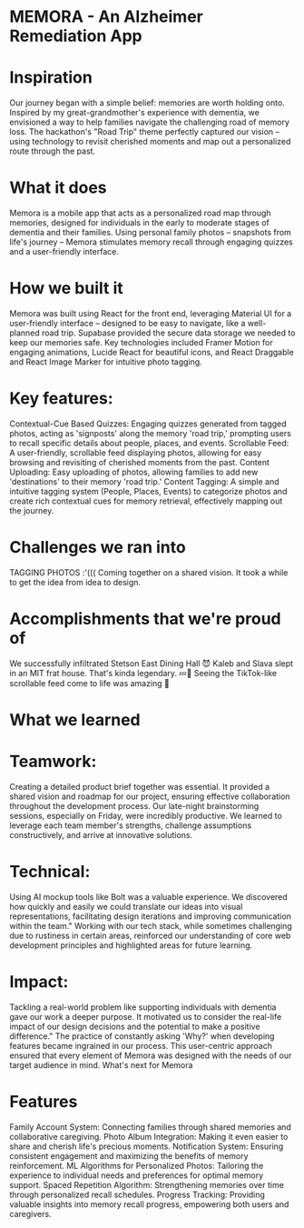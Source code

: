 # MEMORA - An Alzheimer Remediation App
# Inspiration
Our journey began with a simple belief: memories are worth holding onto. Inspired by my great-grandmother's experience with dementia, we envisioned a way to help families navigate the challenging road of memory loss. The hackathon's "Road Trip" theme perfectly captured our vision – using technology to revisit cherished moments and map out a personalized route through the past.

# What it does
Memora is a mobile app that acts as a personalized road map through memories, designed for individuals in the early to moderate stages of dementia and their families. Using personal family photos – snapshots from life's journey – Memora stimulates memory recall through engaging quizzes and a user-friendly interface.

# How we built it
Memora was built using React for the front end, leveraging Material UI for a user-friendly interface – designed to be easy to navigate, like a well-planned road trip. Supabase provided the secure data storage we needed to keep our memories safe. Key technologies included Framer Motion for engaging animations, Lucide React for beautiful icons, and React Draggable and React Image Marker for intuitive photo tagging.

# Key features:
Contextual-Cue Based Quizzes: Engaging quizzes generated from tagged photos, acting as 'signposts' along the memory 'road trip,' prompting users to recall specific details about people, places, and events.
Scrollable Feed: A user-friendly, scrollable feed displaying photos, allowing for easy browsing and revisiting of cherished moments from the past.
Content Uploading: Easy uploading of photos, allowing families to add new 'destinations' to their memory 'road trip.'
Content Tagging: A simple and intuitive tagging system (People, Places, Events) to categorize photos and create rich contextual cues for memory retrieval, effectively mapping out the journey.
# Challenges we ran into
TAGGING PHOTOS :'(((
Coming together on a shared vision. It took a while to get the idea from idea to design.
# Accomplishments that we're proud of
We successfully infiltrated Stetson East Dining Hall 😈
Kaleb and Slava slept in an MIT frat house. That's kinda legendary. 💤🛌
Seeing the TikTok-like scrollable feed come to life was amazing 📱
# What we learned
# Teamwork:
Creating a detailed product brief together was essential. It provided a shared vision and roadmap for our project, ensuring effective collaboration throughout the development process.
Our late-night brainstorming sessions, especially on Friday, were incredibly productive. We learned to leverage each team member's strengths, challenge assumptions constructively, and arrive at innovative solutions.
# Technical:
Using AI mockup tools like Bolt was a valuable experience. We discovered how quickly and easily we could translate our ideas into visual representations, facilitating design iterations and improving communication within the team."
Working with our tech stack, while sometimes challenging due to rustiness in certain areas, reinforced our understanding of core web development principles and highlighted areas for future learning.
# Impact:
Tackling a real-world problem like supporting individuals with dementia gave our work a deeper purpose. It motivated us to consider the real-life impact of our design decisions and the potential to make a positive difference."
The practice of constantly asking 'Why?' when developing features became ingrained in our process. This user-centric approach ensured that every element of Memora was designed with the needs of our target audience in mind.
What's next for Memora
# Features
Family Account System: Connecting families through shared memories and collaborative caregiving. Photo Album Integration: Making it even easier to share and cherish life's precious moments.
Notification System: Ensuring consistent engagement and maximizing the benefits of memory reinforcement.
ML Algorithms for Personalized Photos: Tailoring the experience to individual needs and preferences for optimal memory support.
Spaced Repetition Algorithm: Strengthening memories over time through personalized recall schedules.
Progress Tracking: Providing valuable insights into memory recall progress, empowering both users and caregivers.
